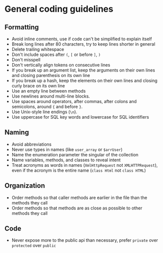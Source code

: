 # General coding guidelines

## Formatting

* Avoid inline comments, use if code can't be simplified to explain itself
* Break long lines after 80 characters, try to keep lines shorter in general
* Delete trailing whitespace
* Don't include spaces after `(`, `[` or before `]`, `)`
* Don't misspell
* Don't vertically align tokens on consecutive lines
* If you break up an argument list, keep the arguments on their own lines and
  closing parenthesis on its own line
* If you break up a hash, keep the elements on their own lines and closing curly
  brace on its own line
* Use an empty line between methods
* Use newlines around multi-line blocks.
* Use spaces around operators, after commas, after colons and semicolons, around
  `{` and before `}`.
* Use Unix-style line endings (`\n`).
* Use uppercase for SQL key words and lowercase for SQL identifiers

## Naming

* Avoid abbreviations
* Never use types in names (like `user_array` or `$arrUser`)
* Name the enumeration parameter the singular of the collection
* Name variables, methods, and classes to reveal intent
* Treat acronyms as words in names (`XmlHttpRequest` not `XMLHTTPRequest`), even
  if the acronym is the entire name (`class Html` not `class HTML`)

## Organization

* Order methods so that caller methods are earlier in the file than the methods they call
* Order methods so that methods are as close as possible to other methods they call

## Code

* Never expose more to the public api than necessary, prefer `private` over
  `protected` over `public`
